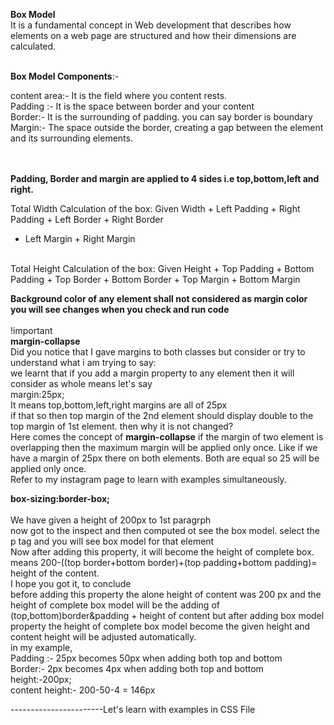 <strong>Box Model</strong><br>
It is a fundamental concept in Web development  that describes how elements on a web page are structured
and how their dimensions are calculated.<br><br>

<strong>Box Model Components</strong>:- <br>

content area:- It is the field where you content rests.<br>
Padding :-  It is the space between border and your content<br>
Border:-  It is the surrounding of padding. you can say border is boundary <br>
Margin:- The space outside the border, creating a gap between the element and its surrounding elements.<br>
<br><br>

<strong>Padding, Border and margin are applied to 4 sides i.e top,bottom,left and right.</strong>

Total Width Calculation of the box: Given Width + Left Padding + Right Padding + Left Border + Right Border
+ Left Margin + Right Margin
<br>
Total Height Calculation of the box: Given Height + Top Padding + Bottom Padding + Top Border + Bottom Border
+ Top Margin + Bottom Margin
<br>

<strong>Background color of any element shall not considered as margin color
<br> you will see changes when you check and run code</strong>
<br>
<br>
!important <br>
<strong>margin-collapse</strong>
<br>Did you notice that I gave margins to both classes but consider or try to understand what i am trying to say:
<br>
we learnt that if you add a margin property to any element then it will consider as whole means let's say 
<br>margin:25px; <br>
It means top,bottom,left,right margins are all of 25px<br>
if that so then top margin of the 2nd element should display double to the top margin of 1st element.
then why it is not changed?<br>
Here comes the concept of <strong>margin-collapse</strong>
<italic> if the margin of two element is overlapping then the maximum margin will be applied only once.
Like if we have a margin of 25px there on both elements. Both are equal so 25 will be applied only once.
</italic><br>
Refer to my instagram page to learn with examples simultaneously.<br>
<a href="https://instagram.com/developer.mohit"></a>

<strong>box-sizing:border-box;</strong><br><br>
We have given a height of 200px to 1st paragrph<br>
now got to the inspect and then computed ot see the box model. select the p tag and you will see box
model for that element<br>
Now after adding this property, it will become the height of complete box. <br>
means 200-((top border+bottom border)+(top padding+bottom padding)= height of the content.
<br>I hope you got it, to conclude
<br> before adding this property the alone height of content was 200 px and the height of complete box
model will be the adding of <italic>(top,bottom)border&padding + height of content</italic> but after adding
box model property the height of complete box model become the given height and content height will be adjusted
automatically.
<br>
in my example, <br>
Padding :- 25px <italic>becomes 50px when adding both top and bottom</italic><br>
Border:- 2px <italic>becomes 4px when adding both top and bottom</italic><br>
height:-200px;<br>
content height:- 200-50-4 = 146px<br>

-----------------------Let's learn with examples in CSS File




